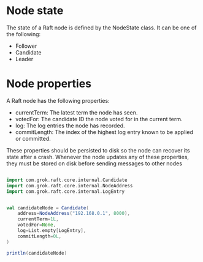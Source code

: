 # Node state

The state of a Raft node is defined by the NodeState class. It can be one of the following:

- Follower
- Candidate
- Leader


# Node properties
A Raft node has the following properties:

- currentTerm: The latest term the node has seen.
- votedFor: The candidate ID the node voted for in the current term.
- log: The log entries the node has recorded.
- commitLength: The index of the highest log entry known to be applied or committed.

These properties should be persisted to disk so the node can recover its state after a crash. Whenever the node updates any of these properties, they must be stored on disk before sending messages to other nodes

```scala mdoc

import com.grok.raft.core.internal.Candidate
import com.grok.raft.core.internal.NodeAddress
import com.grok.raft.core.internal.LogEntry


val candidateNode = Candidate(
	address=NodeAddress("192.168.0.1", 8000),
	currentTerm=1L,
	votedFor=None,
	log=List.empty[LogEntry],
	commitLength=0L,
)

println(candidateNode)
```


